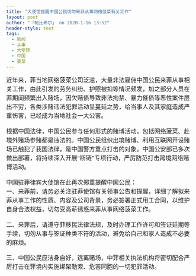 ```yaml
---
title: "大使馆提醒中国公民切勿来菲从事网络菠菜有关工作"
layout: post
author: "「鲍比希尔」 on 2020-1-16 13:52"
header-style: text
tags:
  - 新闻
  - 从事
  - 大使馆
  - 中国
  - 菠菜
---
```


<head></head>
<body>
 <font face="微软雅黑"><font size="3">近年来，菲当地网络菠菜公司泛滥，大量非法雇佣中国公民来菲从事相关工作，由此引发的劳务纠纷、护照被扣等情况频发，加之部分人员在菲期间频繁出入赌场，因欠赌债导致非法拘禁、暴力催债等恶性案件层出不穷，各类涉赌违法犯罪活动呈蔓延之势，给当事人及其家庭造成严重伤害，已经成为当地社会一大公害。</font></font>
 <font face="微软雅黑"><font size="3"><br> </font></font>
 <font face="微软雅黑"><font size="3"><br> </font></font>
 <font face="微软雅黑"><font size="3">根据中国法律，中国公民参与任何形式的赌博活动，包括网络菠菜、赴境外赌场参赌都是违法的。中国公民组织出境赌博、利用互联网开设赌场已触犯了我国法律，是中国警方重点打击的对象。中国公安部已多次做出部署，将持续深入开展“断链”专项行动，严厉防范打击跨境网络赌博活动。</font></font>
 <font face="微软雅黑"><font size="3"><br> </font></font>
 <font face="微软雅黑"><font size="3"><br> </font></font>
 <font face="微软雅黑"><font size="3">中国驻菲律宾大使馆在此再次郑重提醒中国公民：</font></font>
 <font face="微软雅黑"><font size="3"><br> </font></font>
 <font face="微软雅黑"><font size="3">一、来菲前，请务必关注驻菲使馆有关领事公告和提醒，详细了解拟来菲从事工作的性质、内容及公司背景，务必签署正式用工合同，以维护自身合法权益，切勿受高薪诱惑来菲从事网络菠菜工作。</font></font>
 <br> 
 <font face="微软雅黑"><font size="3"><br> </font></font>
 <font face="微软雅黑"><font size="3">二、来菲后，请遵守菲移民法律法规，及时办理工作许可和签证延期等手续，切勿从事与签证种类不符的活动，避免给自己和家人造成不必要的麻烦。</font></font>
 <br> 
 <br> 
 <font face="微软雅黑"><font size="3">三、中国公民应洁身自好，远离赌场，中菲相关执法机构将密切配合严厉打击在菲境内实施绑架勒索、危害同胞的一切犯罪活动。</font></font>
 <br> 
 <br> 
 <br> 
 <br> 
 <br>
</body>


